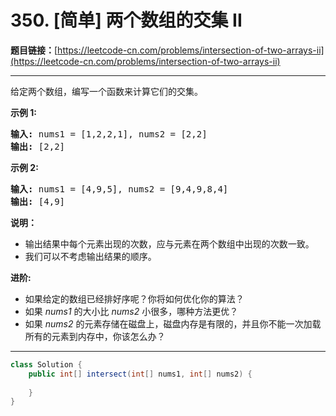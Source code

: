 # 350. [简单] 两个数组的交集 II

**题目链接：**[https://leetcode-cn.com/problems/intersection-of-two-arrays-ii](https://leetcode-cn.com/problems/intersection-of-two-arrays-ii)

---

<div class="content__1Y2H">
 <div class="notranslate">
  <p>给定两个数组，编写一个函数来计算它们的交集。</p> 
  <p><strong>示例 1:</strong></p> 
  <pre class="language-text"><strong>输入: </strong>nums1 = [1,2,2,1], nums2 = [2,2]
<strong>输出: </strong>[2,2]
</pre> 
  <p><strong>示例 2:</strong></p> 
  <pre class="language-text"><strong>输入: </strong>nums1 = [4,9,5], nums2 = [9,4,9,8,4]
<strong>输出: </strong>[4,9]</pre> 
  <p><strong>说明：</strong></p> 
  <ul> 
   <li>输出结果中每个元素出现的次数，应与元素在两个数组中出现的次数一致。</li> 
   <li>我们可以不考虑输出结果的顺序。</li> 
  </ul> 
  <p><strong><strong>进阶:</strong></strong></p> 
  <ul> 
   <li>如果给定的数组已经排好序呢？你将如何优化你的算法？</li> 
   <li>如果&nbsp;<em>nums1&nbsp;</em>的大小比&nbsp;<em>nums2&nbsp;</em>小很多，哪种方法更优？</li> 
   <li>如果&nbsp;<em>nums2&nbsp;</em>的元素存储在磁盘上，磁盘内存是有限的，并且你不能一次加载所有的元素到内存中，你该怎么办？</li> 
  </ul> 
 </div>
</div>

---

```java
class Solution {
    public int[] intersect(int[] nums1, int[] nums2) {
        
    }
}
```
